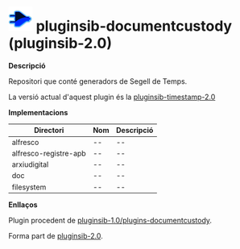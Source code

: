 # ![Logo](https://github.com/GovernIB/maven/raw/binaris/pluginsib/projectinfo_Attachments/icon.jpg) pluginsib-documentcustody  (pluginsib-2.0)

**Descripció**


Repositori que conté generadors de Segell de Temps.

La versió actual d'aquest plugin és la [pluginsib-timestamp-2.0](https://github.com/GovernIB/pluginsib-timestamp/tree/pluginsib-timestamp-2.0)


**Implementacions**

Directori | Nom | Descripció
------------ | ------------- | -------------
alfresco | -- | -- 
alfresco-registre-apb | -- | --
arxiudigital | -- | --
doc | -- | --
filesystem | -- | --

**Enllaços**


Plugin procedent de [pluginsib-1.0/plugins-documentcustody](https://github.com/GovernIB/pluginsib/tree/pluginsib-1.0/plugins-documentcustody).  

Forma part de [pluginsib-2.0](https://github.com/GovernIB/pluginsib/tree/pluginsib-2.0).
